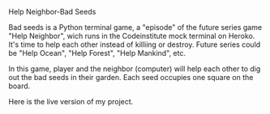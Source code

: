 Help Neighbor-Bad Seeds

Bad seeds is a Python terminal game, a "episode" of the future series game "Help Neighbor", wich runs in the Codeinstitute mock terminal on Heroko.
It's time to help each other instead of killiing or destroy. Future series could be "Help Ocean", "Help Forest", "Help Mankind", etc.

In this game, player and the neighbor (computer) will help each other to dig out the bad seeds in their garden. Each seed occupies one square on the board.

Here is the live version of my project.